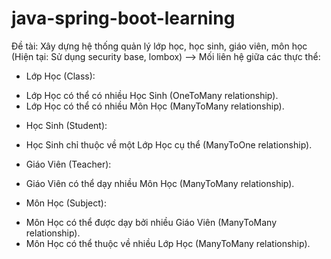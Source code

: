 # java-spring-boot-learning
 Đề tài: Xây dựng hệ thống quản lý lớp học, học sinh, giáo viên, môn học
 (Hiện tại: Sử dụng security base, lombox)
 --> Mối liên hệ giữa các thực thể:
-	Lớp Học (Class):
  + Lớp Học có thể có nhiều Học Sinh (OneToMany relationship).
  + Lớp Học có thể có nhiều Môn Học (ManyToMany relationship).

-	Học Sinh (Student):
  + Học Sinh chỉ thuộc về một Lớp Học cụ thể (ManyToOne relationship).

-	Giáo Viên (Teacher):
  + Giáo Viên có thể dạy nhiều Môn Học (ManyToMany relationship).
-	Môn Học (Subject):
 + Môn Học có thể được dạy bởi nhiều Giáo Viên (ManyToMany relationship).
 + Môn Học có thể thuộc về nhiều Lớp Học (ManyToMany relationship).


